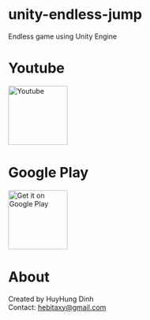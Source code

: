 # unity-endless-jump
Endless game using Unity Engine

# Youtube
[<img alt="Youtube" height="120" src="https://www.youtube.com/yt/brand/media/image/YouTube-logo-full_color.png">](https://www.youtube.com/watch?v=NW29ULm8t9g)

# Google Play
[<img alt="Get it on Google Play" height="120" src="https://play.google.com/intl/en_us/badges/images/generic/en_badge_web_generic.png">](https://play.google.com/store/apps/details?id=com.blogspot.huyhungdinh.finding.easter.eggs)

# About
Created by HuyHung Dinh<br>
Contact: hebitaxy@gmail.com

